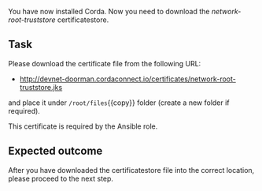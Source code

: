 You have now installed Corda. Now you need to download the _network-root-truststore_ certificatestore.

## Task

Please download the certificate file from the following URL:

- <http://devnet-doorman.cordaconnect.io/certificates/network-root-truststore.jks>

and place it under `/root/files`{{copy}} folder (create a new folder if required).

This certificate is required by the Ansible role.

## Expected outcome

After you have downloaded the certificatestore file into the correct location, please proceed to the next step.
